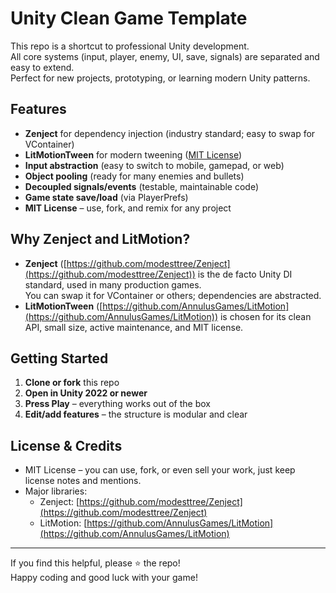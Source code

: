 # Unity Clean Game Template

This repo is a shortcut to professional Unity development.  
All core systems (input, player, enemy, UI, save, signals) are separated and easy to extend.  
Perfect for new projects, prototyping, or learning modern Unity patterns.

## Features

- **Zenject** for dependency injection (industry standard; easy to swap for VContainer)
- **LitMotionTween** for modern tweening ([MIT License](https://github.com/AnnulusGames/LitMotion))
- **Input abstraction** (easy to switch to mobile, gamepad, or web)
- **Object pooling** (ready for many enemies and bullets)
- **Decoupled signals/events** (testable, maintainable code)
- **Game state save/load** (via PlayerPrefs)
- **MIT License** – use, fork, and remix for any project

## Why Zenject and LitMotion?

- **Zenject** ([https://github.com/modesttree/Zenject](https://github.com/modesttree/Zenject)) is the de facto Unity DI standard, used in many production games.  
  You can swap it for VContainer or others; dependencies are abstracted.
- **LitMotionTween** ([https://github.com/AnnulusGames/LitMotion](https://github.com/AnnulusGames/LitMotion)) is chosen for its clean API, small size, active maintenance, and MIT license.

## Getting Started

1. **Clone or fork** this repo
2. **Open in Unity 2022 or newer**
3. **Press Play** – everything works out of the box
4. **Edit/add features** – the structure is modular and clear

## License & Credits

- MIT License – you can use, fork, or even sell your work, just keep license notes and mentions.
- Major libraries:
    - Zenject: [https://github.com/modesttree/Zenject](https://github.com/modesttree/Zenject)
    - LitMotion: [https://github.com/AnnulusGames/LitMotion](https://github.com/AnnulusGames/LitMotion)

---

If you find this helpful, please ⭐ the repo!  
Happy coding and good luck with your game!
